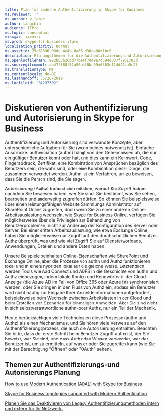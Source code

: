 ```yaml
---
title: Plan für moderne Authentifizierung in Skype for Business
ms.reviewer: ''
ms.author: v-lanac
author: lanachin
audience: ITPro
ms.topic: conceptual
manager: serdars
ms.prod: skype-for-business-itpro
localization_priority: Normal
ms.assetid: 25e68396-96dc-4e4b-8a65-d30ea80d1bc9
description: Planungsthemen für die Authentifizierung und Autorisierung für Skype for Business Server, einschließlich der Integration in andere Produkte
ms.openlocfilehash: 922b53b26bd77be4f7d49e7c594d337f7961703d
ms.sourcegitcommit: ab47ff88f51a96aaf8bc99a6303e114d41ca5c2f
ms.translationtype: MT
ms.contentlocale: de-DE
ms.lasthandoff: 05/20/2019
ms.locfileid: "34297302"
---
```

# <a name="discussing-authentication-and-authorization-in-skype-for-business"></a>Diskutieren von Authentifizierung und Autorisierung in Skype for Business

Authentifizierung und Autorisierung sind verwandte Konzepte, aber unterschiedliche Aufgaben für Sie (wenn beides notwendig ist). Einfache Ausdrücke: authenciation (authn) hängt von den Geheimnissen ab, die nur ein gültiger Benutzer kennt oder hat, und dies kann ein Kennwort, Code, Fingerabdruck, Zertifikat, eine Kombination von Ansprüchen bezüglich des Benutzers sein, die wahr sind, oder eine Kombination dieser Dinge, die zusammen verwendet werden. Authn ist ein Verfahren, um zu beweisen, dass Sie die Person sind, die Sie sagen.

Autorisierung (Authz) befasst sich mit dem, worauf Sie Zugriff haben, nachdem Sie bewiesen haben, wer Sie sind. Sie bestimmt, was Sie sehen, bearbeiten und anderweitig zugreifen dürfen. So können Sie beispielsweise über einen leistungsfähigen Website Sammlungs Administrator auf SharePoint Online zugreifen, doch wenn Sie zu einer anderen Online-Arbeitsauslastung wechseln, wie Skype for Business Online, verfügen Sie möglicherweise über die Privilegien zur Behandlung von Benutzerproblemen, nicht zur Änderung der Konfiguration des Server oder Server. Bei einer dritten Arbeitsauslastung, wie etwa Exchange Online, haben Sie möglicherweise nur Zugriff auf den durchschnittlichen Benutzer. Authz überprüft, was und wie viel Zugriff Sie auf Dienste/worloads, Anwendungen, Dateien und andere Daten haben.

Unsere Beispiele beinhalten Online-Eigenschaften wie SharePoint und Exchange Online, aber die Prozesse von authn und Authz funktionieren lokal und in einem hybriden lokal auf die gleiche Weise. Letztendlich werden Tools wie Aad Connect und ADFS in die Geschichte von authn und Authz einbezogen, indem lokale Konten und Kennwörter in der Cloud-Anzeige (die Azure AD im Fall von Office 365 oder Azure ist) synchronisiert werden, oder Sie dringen in den Fluss von Authz ein, sodass ein Benutzer wird nicht häufig zur Eingabe Ihrer Anmeldeinformationen aufgefordert, beispielsweise beim Wechseln zwischen Arbeitslasten in der Cloud und beim Erstellen von Szenarien für einmaliges Anmelden. Aber Sie sind nicht in sich selbstverantwortliche authn-oder Authz, nur ein Teil der Mechanik.

Heute berücksichtigen viele Technologien diese Prozesse (authn und Authz) als einen Mechanismus, und Sie hören viele Verweise auf den Authentifizierungsprozess, die auch die Autorisierung enthalten. Beachten Sie bitte, dass der erste Schritt beim Benutzer Zugriff authn ist, der Sie beweist, wer Sie sind, und dass Authz das Wissen verwendet, wer der Benutzer ist, um zu ermitteln, auf was er oder Sie zugreifen kann (wie Sie mit der Berechtigung "Öffnen" oder "OAuth" sehen).

  
## <a name="authentication-and-authorization-planning-topics"></a>Themen zur Authentifizierungs-und Autorisierungs Planung

[How to use Modern Authentication (ADAL) with Skype for Business](plan-adal.md)

[Skype for Business topologies supported with Modern Authentication](topologies-supported.md)

[Planen Sie das Deaktivieren von Legacy Authentifizierungsmethoden intern und extern für Ihr Netzwerk.](turn-on-modern-auth.md)

